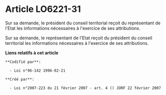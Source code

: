 # Article LO6221-31

Sur sa demande, le président du conseil territorial reçoit du représentant de l'Etat les informations nécessaires à
l'exercice de ses attributions.

Sur sa demande, le représentant de l'Etat reçoit du président du conseil territorial les informations nécessaires à
l'exercice de ses attributions.

**Liens relatifs à cet article**

	**Codifié par**:

	  - Loi n°96-142 1996-02-21

	**Créé par**:

	  - Loi n°2007-223 du 21 février 2007 - art. 4 () JORF 22 février 2007
